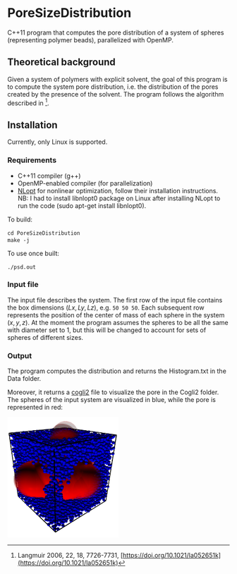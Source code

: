 # PoreSizeDistribution

C++11 program that computes the pore distribution of a system of spheres (representing polymer beads), parallelized with OpenMP.

## Theoretical background

Given a system of polymers with explicit solvent, the goal of this program is to compute the system pore distribution, i.e. the distribution of the pores created by the presence of the solvent. The program follows the algorithm described in [^1].

## Installation

Currently, only Linux is supported.

### Requirements

* C++11 compiler (g++)
* OpenMP-enabled compiler (for parallelization)
* [NLopt](https://github.com/stevengj/nlopt) for nonlinear optimization, follow their installation instructions. NB: I had to install libnlopt0 package on Linux after installing NLopt to run the code (sudo apt-get install libnlopt0).

To build:

```
cd PoreSizeDistribution
make -j
```

To use once built:

```
./psd.out
```

### Input file

The input file describes the system. The first row of the input file contains the box dimensions $(Lx, Ly, Lz)$, e.g. ```50 50 50```. Each subsequent row represents the position of the center of mass of each sphere in the system $(x, y, z)$. At the moment the program assumes the spheres to be all the same with diameter set to 1, but this will be changed to account for sets of spheres of different sizes.

### Output

The program computes the distribution and returns the Histogram.txt in the Data folder.

Moreover, it returns a [cogli2](https://sourceforge.net/projects/cogli1/) file to visualize the pore in the Cogli2 folder. The spheres of the input system are visualized in blue, while the pore is represented in red:

<img src="/docs/PoreExample.png" width=50% height=50%>

[^1]: Langmuir 2006, 22, 18, 7726-7731, [https://doi.org/10.1021/la052651k](https://doi.org/10.1021/la052651k)
